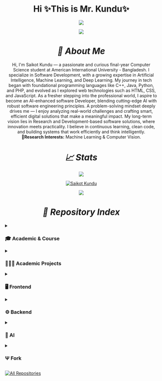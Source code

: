 <!-- heading section -->
<h1 align="center">Hi ✨This is Mr. Kundu✨</h1>
<p align="center">
  <kbd>
    <img src="https://user-images.githubusercontent.com/74038190/225813708-98b745f2-7d22-48cf-9150-083f1b00d6c9.gif" />
  </kbd>
</p>

<!-- profile view badge section -->
<p align="center">
    <img src="https://komarev.com/ghpvc/?username=CodePoint-46615&color=282a36&style=for-the-badge" /> 
</p>

<!-- About Me Section -->

**_<h1 align="center">🎲 About Me </h1>_**

  <p align="center">
  Hi, I'm Saikot Kundu — a passionate and curious final-year Computer Science student at American International University - Bangladesh. I specialize in Software Development, with a growing expertise in Artificial Intelligence, Machine Learning, and Deep Learning. My journey in tech began with foundational programming languages like C++, Java, Python, and PHP, and evolved as I explored web technologies such as HTML, CSS, and JavaScript. As a fresher stepping into the professional world, I aspire to become an AI-enhanced software Developer, blending cutting-edge AI with robust software engineering principles. A problem-solving mindset deeply drives me — I enjoy analyzing real-world challenges and crafting smart, efficient digital solutions that make a meaningful impact. My long-term vision lies in Research and Development-based software solutions, where innovation meets practicality. I believe in continuous learning, clean code, and building systems that work efficiently and think intelligently.<br>
  <b>🔎Research Interests:</b> Machine Learning & Computer Vision.
  </p>

<!-- Stat Section -->

**_<h1 align="center">📈 Stats </h1>_**

   <p align="center"><img src="https://github-readme-stats.vercel.app/api?username=CodePoint-46615&theme=vue-dark&show_icons=true&hide_border=true&count_private=true"/></p>

  <p align="center">
    <a href="https://git.io/streak-stats">
      <img src="https://streak-stats.demolab.com/?user=CodePoint-46615&theme=vue-dark" alt="Saikot Kundu" /> 
    </a>
  </p>

  <p align="center"><img src="https://github-readme-stats.vercel.app/api/top-langs/?username=CodePoint-46615&hide=Hack&theme=vue-dark&layout=compact"/></p>

  <!-- Markdown for the Github Stats -->

  <!-- ![CodePoint-46615's Stats](https://github-readme-stats.vercel.app/api?username=CodePoint-46615&theme=vue-dark&show_icons=true&hide_border=true&count_private=true)

  ![CodePoint-46615's Streak](https://streak-stats.demolab.com/?user=CodePoint-46615&theme=vue-dark)

  ![CodePoint-46615's Top Languages](https://github-readme-stats.vercel.app/api/top-langs/?username=CodePoint-46615&hide=Hack&theme=vue-dark&layout=compact)  -->

<!-- Repositories Section -->

**_<h1 align="center">📝 Repository Index </h1>_**

<!-- Course Related Repo -->
<details close>
  <summary><h3>🎓 Academic & Course</h3></summary>
  <p align="left">
    <a href="https://github.com/CodePoint-46615/learning-web-technologies-fall2024-2025-sec-e"><img width="278" src="https://denvercoder1-github-readme-stats.vercel.app/api/pin/?username=CodePoint-46615&repo=learning-web-technologies-fall2024-2025-sec-e&cache_bust=1&theme=react&bg_color=1F222E&title_color=F85D7F&hide_border=true&icon_color=F8D866&show_icons=false" alt="learning-web-technologies-fall2024-2025-sec-e"></a>
    <a href="https://github.com/CodePoint-46615/learning-advance-web-tech"><img width="278" src="https://denvercoder1-github-readme-stats.vercel.app/api/pin/?username=CodePoint-46615&repo=learning-advance-web-tech&cache_bust=1&theme=react&bg_color=1F222E&title_color=F85D7F&hide_border=true&icon_color=F8D866&show_icons=false" alt="learning-advance-web-tech"></a>
    <a href="https://github.com/CodePoint-46615/Learning-assembly-language-spring2024-2025"><img width="278" src="https://denvercoder1-github-readme-stats.vercel.app/api/pin/?username=CodePoint-46615&repo=Learning-assembly-language-spring2024-2025&cache_bust=1&theme=react&bg_color=1F222E&title_color=F85D7F&hide_border=true&icon_color=F8D866&show_icons=false" alt="Learning-assembly-language-spring2024-2025"></a>
    <a href="https://github.com/CodePoint-46615/Learning-java-backend-spring2024-2025"><img width="278" src="https://denvercoder1-github-readme-stats.vercel.app/api/pin/?username=CodePoint-46615&repo=Learning-java-backend-spring2024-2025&cache_bust=1&theme=react&bg_color=1F222E&title_color=F85D7F&hide_border=true&icon_color=F8D866&show_icons=false" alt="Learning-java-backend-spring2024-2025"></a>
    <a href="https://github.com/CodePoint-46615/learning-cvpr-spring-2024-2025"><img width="278" src="https://denvercoder1-github-readme-stats.vercel.app/api/pin/?username=CodePoint-46615&repo=learning-cvpr-spring-2024-2025&cache_bust=1&theme=react&bg_color=1F222E&title_color=F85D7F&hide_border=true&icon_color=F8D866&show_icons=false" alt="learning-cvpr-spring-2024-2025"></a>
  </p>
</details>

<!-- Academic Project Related -->
<details close>
  <summary><h3>👩🏻‍💻 Academic Projects</h3></summary>

  <p align="left">
    <a href="https://github.com/CodePoint-46615/Uran"><img width="278" src="https://denvercoder1-github-readme-stats.vercel.app/api/pin/?username=CodePoint-46615&repo=Uran&cache_bust=1&theme=react&bg_color=1F222E&title_color=F85D7F&hide_border=true&icon_color=F8D866&show_icons=false" alt="Uran"></a>
    <a href="https://github.com/CodePoint-46615/Software-Quality-and-Testing"><img width="278" src="https://denvercoder1-github-readme-stats.vercel.app/api/pin/?username=CodePoint-46615&repo=Software-Quality-and-Testing&cache_bust=1&theme=react&bg_color=1F222E&title_color=F85D7F&hide_border=true&icon_color=F8D866&show_icons=false" alt="Software-Quality-and-Testing"></a>
    <a href="https://github.com/CodePoint-46615/anada-niloy-orphanage"><img width="278" src="https://denvercoder1-github-readme-stats.vercel.app/api/pin/?username=CodePoint-46615&repo=anada-niloy-orphanage&cache_bust=1&theme=react&bg_color=1F222E&title_color=F85D7F&hide_border=true&icon_color=F8D866&show_icons=false" alt="anada-niloy-orphanage"></a>
    <a href="https://github.com/CodePoint-46615/AgriPro"><img width="278" src="https://denvercoder1-github-readme-stats.vercel.app/api/pin/?username=CodePoint-46615&repo=AgriPro&cache_bust=1&theme=react&bg_color=1F222E&title_color=F85D7F&hide_border=true&icon_color=F8D866&show_icons=false" alt="AgriPro"></a>
  </p>

</details>

<!-- Frontend Repo -->
<details close>
  <summary><h3>🖥️ Frontend</h3></summary>
  <p align="left">
    <a href="https://github.com/CodePoint-46615/exhibitPro-frontend"><img width="278" src="https://denvercoder1-github-readme-stats.vercel.app/api/pin/?username=CodePoint-46615&repo=exhibitPro-frontend&cache_bust=2&theme=react&bg_color=1F222E&title_color=F85D7F&hide_border=true&icon_color=F8D866&show_icons=false" alt="exhibitPro-frontend"></a>
    <a href="https://github.com/CodePoint-46615/emergency-hotline-website"><img width="278" src="https://denvercoder1-github-readme-stats.vercel.app/api/pin/?username=CodePoint-46615&repo=emergency-hotline-website&cache_bust=2&theme=react&bg_color=1F222E&title_color=F85D7F&hide_border=true&icon_color=F8D866&show_icons=false" alt="emergency-hotline-website"></a>
    <a href="https://github.com/CodePoint-46615/Payoo-MFS-Website"><img width="278" src="https://denvercoder1-github-readme-stats.vercel.app/api/pin/?username=CodePoint-46615&repo=Payoo-MFS-Website&cache_bust=2&theme=react&bg_color=1F222E&title_color=F85D7F&hide_border=true&icon_color=F8D866&show_icons=false" alt="Payoo-MFS-Website"></a>
    <a href="https://github.com/CodePoint-46615/tea-house-website"><img width="278" src="https://denvercoder1-github-readme-stats.vercel.app/api/pin/?username=CodePoint-46615&repo=tea-house-website&cache_bust=2&theme=react&bg_color=1F222E&title_color=F85D7F&hide_border=true&icon_color=F8D866&show_icons=false" alt="tea-house-website"></a>
    <a href="https://github.com/CodePoint-46615/responsive-flower-website"><img width="278" src="https://denvercoder1-github-readme-stats.vercel.app/api/pin/?username=CodePoint-46615&repo=responsive-flower-website&cache_bust=2&theme=react&bg_color=1F222E&title_color=F85D7F&hide_border=true&icon_color=F8D866&show_icons=false" alt="responsive-flower-website"></a>
    <a href="https://github.com/CodePoint-46615/influencer-gear"><img width="278" src="https://denvercoder1-github-readme-stats.vercel.app/api/pin/?username=CodePoint-46615&repo=influencer-gear&cache_bust=2&theme=react&bg_color=1F222E&title_color=F85D7F&hide_border=true&icon_color=F8D866&show_icons=false" alt="influencer-gear"></a>
    <a href="https://github.com/CodePoint-46615/g3-architects-website"><img width="278" src="https://denvercoder1-github-readme-stats.vercel.app/api/pin/?username=CodePoint-46615&repo=g3-architects-website&cache_bust=2&theme=react&bg_color=1F222E&title_color=F85D7F&hide_border=true&icon_color=F8D866&show_icons=false" alt="g3-architects-website"></a>
    <a href="https://github.com/CodePoint-46615/landing-launchpad"><img width="278" src="https://denvercoder1-github-readme-stats.vercel.app/api/pin/?username=CodePoint-46615&repo=landing-launchpad&cache_bust=2&theme=react&bg_color=1F222E&title_color=F85D7F&hide_border=true&icon_color=F8D866&show_icons=false" alt="landing-launchpad"></a>
    <a href="https://github.com/CodePoint-46615/responsive-web-dev-portfolio"><img width="278" src="https://denvercoder1-github-readme-stats.vercel.app/api/pin/?username=CodePoint-46615&repo=responsive-web-dev-portfolio&cache_bust=2&theme=react&bg_color=1F222E&title_color=F85D7F&hide_border=true&icon_color=F8D866&show_icons=false" alt="responsive-web-dev-portfolio"></a>
    <a href="https://github.com/CodePoint-46615/web-dev-portfolio"><img width="278" src="https://denvercoder1-github-readme-stats.vercel.app/api/pin/?username=CodePoint-46615&repo=web-dev-portfolio&cache_bust=2&theme=react&bg_color=1F222E&title_color=F85D7F&hide_border=true&icon_color=F8D866&show_icons=false" alt="web-dev-portfolio"></a>
    <a href="https://github.com/CodePoint-46615/deploy-first-site"><img width="278" src="https://denvercoder1-github-readme-stats.vercel.app/api/pin/?username=CodePoint-46615&repo=deploy-first-site&cache_bust=2&theme=react&bg_color=1F222E&title_color=F85D7F&hide_border=true&icon_color=F8D866&show_icons=false" alt="deploy-first-site"></a>
  </p>
</details>

<!-- Backend Repo -->
<details close>
  <summary><h3>⚙️ Backend</h3></summary>
  <p align="left">
    <a href="https://github.com/CodePoint-46615/exhibitPro"><img width="278" src="https://denvercoder1-github-readme-stats.vercel.app/api/pin/?username=CodePoint-46615&repo=exhibitPro&cache_bust=1&theme=react&bg_color=1F222E&title_color=F85D7F&hide_border=true&icon_color=F8D866&show_icons=false" alt="exhibitPro"></a>
    <a href="https://github.com/CodePoint-46615/Shomoysheba"><img width="278" src="https://denvercoder1-github-readme-stats.vercel.app/api/pin/?username=CodePoint-46615&repo=Shomoysheba&cache_bust=1&theme=react&bg_color=1F222E&title_color=F85D7F&hide_border=true&icon_color=F8D866&show_icons=false" alt="Shomoysheba"></a>
    <a href="https://github.com/CodePoint-46615/Product-Inventory-Manager"><img width="278" src="https://denvercoder1-github-readme-stats.vercel.app/api/pin/?username=CodePoint-46615&repo=Product-Inventory-Manager&cache_bust=1&theme=react&bg_color=1F222E&title_color=F85D7F&hide_border=true&icon_color=F8D866&show_icons=false" alt="Product-Inventory-Manager"></a>
  </p>
</details>

<!-- AI Repo -->
<details close>
  <summary><h3>🤖 AI</h3></summary>
  <p align="left">
    <a href="https://github.com/CodePoint-46615/AgriPro"><img width="278" src="https://denvercoder1-github-readme-stats.vercel.app/api/pin/?username=CodePoint-46615&repo=AgriPro&cache_bust=1&theme=react&bg_color=1F222E&title_color=F85D7F&hide_border=true&icon_color=F8D866&show_icons=false" alt="AgriPro"></a>
  </p>
</details>

<!-- Forked Repo -->
<details close>
  <summary><h3>Ψ Fork</h3></summary>
  <p align="left">
    <a href="https://github.com/CodePoint-46615/MaLCaDD"><img width="278" src="https://denvercoder1-github-readme-stats.vercel.app/api/pin/?username=CodePoint-46615&repo=MaLCaDD&cache_bust=1&theme=react&bg_color=1F222E&title_color=F85D7F&hide_border=true&icon_color=F8D866&show_icons=false" alt="MaLCaDD"></a>
    <a href="https://github.com/CodePoint-46615/ChatALL"><img width="278" src="https://denvercoder1-github-readme-stats.vercel.app/api/pin/?username=CodePoint-46615&repo=ChatALL&cache_bust=1&theme=react&bg_color=1F222E&title_color=F85D7F&hide_border=true&icon_color=F8D866&show_icons=false" alt="ChatALL"></a>
    <a href="https://github.com/CodePoint-46615/ts-express-kit"><img width="278" src="https://denvercoder1-github-readme-stats.vercel.app/api/pin/?username=CodePoint-46615&repo=ts-express-kit&cache_bust=1&theme=react&bg_color=1F222E&title_color=F85D7F&hide_border=true&icon_color=F8D866&show_icons=false" alt="ts-express-kit"></a>
    <a href="https://github.com/CodePoint-46615/leetcode-company-wise-problems"><img width="278" src="https://denvercoder1-github-readme-stats.vercel.app/api/pin/?username=CodePoint-46615&repo=leetcode-company-wise-problems&cache_bust=1&theme=react&bg_color=1F222E&title_color=F85D7F&hide_border=true&icon_color=F8D866&show_icons=false" alt="leetcode-company-wise-problems"></a>
    <a href="https://github.com/CodePoint-46615/build-your-own-x"><img width="278" src="https://denvercoder1-github-readme-stats.vercel.app/api/pin/?username=CodePoint-46615&repo=build-your-own-x&cache_bust=1&theme=react&bg_color=1F222E&title_color=F85D7F&hide_border=true&icon_color=F8D866&show_icons=false" alt="build-your-own-x"></a>
    <a href="https://github.com/CodePoint-46615/basedsmiles"><img width="278" src="https://denvercoder1-github-readme-stats.vercel.app/api/pin/?username=CodePoint-46615&repo=basedsmiles&cache_bust=1&theme=react&bg_color=1F222E&title_color=F85D7F&hide_border=true&icon_color=F8D866&show_icons=false" alt="basedsmiles"></a>
    <a href="https://github.com/CodePoint-46615/cvpr_4234"><img width="278" src="https://denvercoder1-github-readme-stats.vercel.app/api/pin/?username=CodePoint-46615&repo=cvpr_4234&cache_bust=1&theme=react&bg_color=1F222E&title_color=F85D7F&hide_border=true&icon_color=F8D866&show_icons=false" alt="cvpr_4234"></a>
    <a href="https://github.com/CodePoint-46615/CPP-STL-beginners-guide"><img width="278" src="https://denvercoder1-github-readme-stats.vercel.app/api/pin/?username=CodePoint-46615&repo=CPP-STL-beginners-guide&cache_bust=1&theme=react&bg_color=1F222E&title_color=F85D7F&hide_border=true&icon_color=F8D866&show_icons=false" alt="CPP-STL-beginners-guide"></a>
  </p>
</details>

<a href="https://github.com/CodePoint-46615?tab=repositories&sort=stargazers"><img alt="All Repositories" title="All Repositories" src="https://custom-icon-badges.demolab.com/badge/-Click%20Here%20For%20All%20My%20Repos-1F222E?style=for-the-badge&logoColor=white&logo=repo"/></a>
